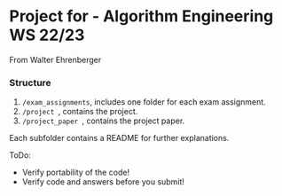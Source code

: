 # Project for - Algorithm Engineering WS 22/23

From Walter Ehrenberger

### Structure

1. `/exam_assignments`, includes one folder for each exam assignment.
2. `/project `, contains the project.
3. `/project_paper `, contains the project paper.

Each subfolder contains a README for further explanations.

ToDo:

* Verify portability of the code!
* Verify code and answers before you submit!